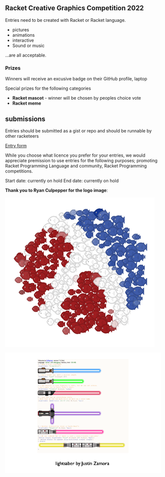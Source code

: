 ## Racket Creative Graphics Competition 2022

Entries need to be created with Racket or Racket language.
* pictures
* animations 
* interactive
* Sound or music

...are all acceptable.

### Prizes

Winners will receive an excusive badge on their GitHub profile, laptop 

Special prizes for the following categories

* **Racket mascot** - winner will be chosen by peoples choice vote
* **Racket meme**

## submissions 

Entries should be submitted as a gist or repo and should be runnable by other racketeers

[Entry form](https://github.com/standard-fish/racket-summer-picture-competition-2020/issues/new?assignees=spdegabrielle&labels=&template=submit-competition-entry.md&title=%5BENTRY%5D)

While you choose what licence you prefer for your entries, we would appreciate premission to use entries for the following purposes; promoting Racket Programming Language and community, Racket Programming competitions.

Start date: currently on hold
End date: currently on hold


**Thank you to Ryan Culpepper for the logo image**: 

![Racket Logo as a school of fish by Ryan Culpepper](dense.png)


![showreel5restore-bg.gif](showreel5restore-bg.gif)
